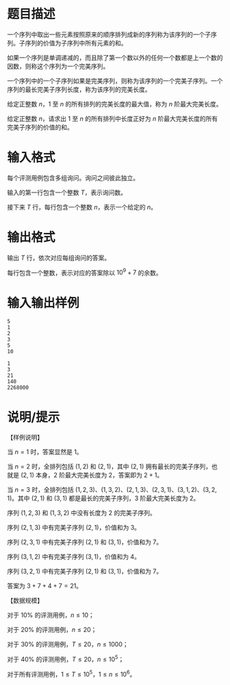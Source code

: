 # 题目描述

一个序列中取出一些元素按照原来的顺序排列成新的序列称为该序列的一个子序列。子序列的价值为子序列中所有元素的和。

如果一个序列是单调递减的，而且除了第一个数以外的任何一个数都是上一个数的因数，则称这个序列为一个完美序列。

一个序列中的一个子序列如果是完美序列，则称为该序列的一个完美子序列。一个序列的最长完美子序列长度，称为该序列的完美长度。

给定正整数 $n$，$1$ 至 $n$ 的所有排列的完美长度的最大值，称为 $n$ 阶最大完美长度。

给定正整数 $n$，请求出 $1$ 至 $n$ 的所有排列中长度正好为 $n$ 阶最大完美长度的所有完美子序列的价值的和。

# 输入格式

每个评测用例包含多组询问。询问之间彼此独立。

输入的第一行包含一个整数 $T$，表示询问数。

接下来 $T$ 行，每行包含一个整数 $n$，表示一个给定的 $n$。

# 输出格式

输出 $T$ 行，依次对应每组询问的答案。

每行包含一个整数，表示对应的答案除以 ${10}^9 + 7$ 的余数。

# 输入输出样例

```input1
5
1
2
3
5
10
```

```output1
1
3
21
140
2268000
```

# 说明/提示

【样例说明】

当 $n=1$ 时，答案显然是 $1$。

当 $n=2$ 时，全排列包括 $(1,2)$ 和 $(2,1)$，其中 $(2,1)$ 拥有最长的完美子序列，也就是 $(2,1)$ 本身，$2$ 阶最大完美长度为 $2$，答案即为 $2+1$。

当 $n=3$ 时，全排列包括 $(1,2,3)$、$(1,3,2)$、$(2,1,3)$、$(2,3,1)$、$(3,1,2)$、$(3,2,1)$。其中 $(2,1)$ 和 $(3,1)$ 都是最长的完美子序列，$3$ 阶最大完美长度为 2。

序列 $(1,2,3)$ 和 $(1,3,2)$ 中没有长度为 $2$ 的完美子序列。

序列 $(2,1,3)$ 中有完美子序列 $(2,1)$，价值和为 $3$。

序列 $(2,3,1)$ 中有完美子序列 $(2,1)$ 和 $(3,1)$，价值和为 $7$。

序列 $(3,1,2)$ 中有完美子序列 $(3,1)$，价值和为 $4$。

序列 $(3,2,1)$ 中有完美子序列 $(2,1)$ 和 $(3,1)$，价值和为 $7$。

答案为 $3+7+4+7=21$。

【数据规模】

对于 $10 \%$ 的评测用例，$n \leq 10$；

对于 $20 \%$ 的评测用例，$n \leq 20$；

对于 $30 \%$ 的评测用例，$T \leq 20$，$n \leq 1000$；

对于 $40 \%$ 的评测用例，$T \leq 20$，$n \leq {10}^5$；

对于所有评测用例，$1 \leq T \leq {10}^5$，$1 \leq n \leq {10}^6$。
